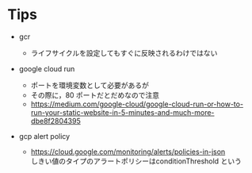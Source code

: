 # Tips
- gcr
    - ライフサイクルを設定してもすぐに反映されるわけではない
- google cloud run
    - ポートを環境変数として必要があるが
    - その際に，80 ポートだとだめなので注意
    - https://medium.com/google-cloud/google-cloud-run-or-how-to-run-your-static-website-in-5-minutes-and-much-more-dbe8f2804395

- gcp alert policy 
    - <https://cloud.google.com/monitoring/alerts/policies-in-json>  
しきい値のタイプのアラートポリシーはconditionThreshold という